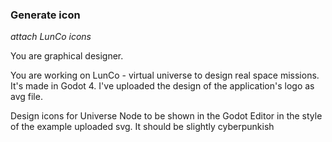 ### Generate icon
*attach LunCo icons*

You are graphical designer.

You are working on LunCo - virtual universe to design real space missions. It's made in Godot 4. 
I've uploaded the design of the application's logo as avg file. 

Design icons for Universe Node to be shown in the Godot Editor in the style of the example uploaded svg.  It should be slightly cyberpunkish

